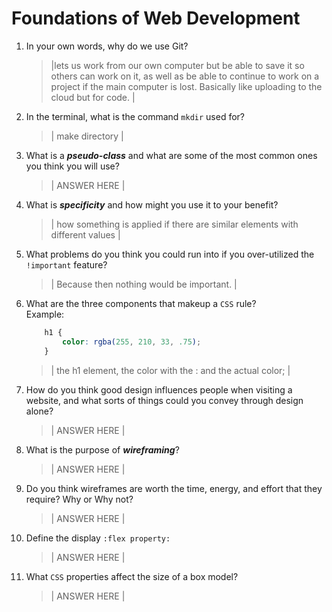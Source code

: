 # Foundations of Web Development
01. In your own words, why do we use Git?
    > |lets us work from our own computer but be able to save it so others can work on it, as well as be able to continue to work on a project if the main computer is lost. Basically like uploading to the cloud but for code. |

02. In the terminal, what is the command `mkdir` used for?
    > | make directory |

03. What is a ***pseudo-class*** and what are some of the most common ones you think you will use?
    > | ANSWER HERE |

04. What is ***specificity*** and how might you use it to your benefit?
    > | how something is applied if there are similar elements with different values |

05. What problems do you think you could run into if you over-utilized the `!important` feature?
    > | Because then nothing would be important. |

06. What are the three components that makeup a `CSS` rule? <br> Example:

    ```css
        h1 {
            color: rgba(255, 210, 33, .75);
        }
    ```

    > | the h1 element, the color with the : and the actual color; |

07. How do you think good design influences people when visiting a website, and what sorts of things could you convey through design alone?
    > | ANSWER HERE |

08. What is the purpose of ***wireframing***?
    > | ANSWER HERE |

09. Do you think wireframes are worth the time, energy, and effort that they require? Why or Why not?
    > | ANSWER HERE |

10. Define the display `:flex property:`
    > | ANSWER HERE |

11. What `CSS` properties affect the size of a box model?
    > | ANSWER HERE |
